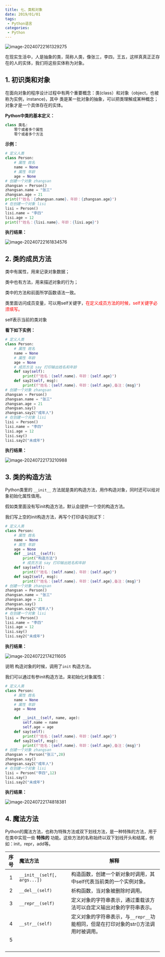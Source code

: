 ```yaml
---
title: 七、类和对象
date: 2019/01/01
tags:
 - Python语言
categories:
 - Python
---
```

![image-20240722161329275](https://bucket-linxc.oss-cn-guangzhou.aliyuncs.com/images/image-20240722161329275.png)

在现实生活中，人是抽象的类，简称人类，像张三，李四，王五，这样真真正正存在的人的实体，我们将这些实体称为对象。

## 1. 初识类和对象

在面向对象的程序设计过程中有两个重要概念：类(class）和对象（object，也被称为实例，instance)，其中 类是某一批对象的抽象，可以把类理解成某种概念；对象才是一个具体存在的实体。

**Python中类的基本定义：**

```python
class 类名:
	零个或者多个属性
	零个或者多个方法
```

**示例：**

```python
# 定义人类
class Person:
    # 属性 姓名
    name = None
    # 属性 年龄
    age = None
# 创建一个对象 zhangsan
zhangsan = Person()
zhangsan.name = "张三"
zhangsan.age = 21
print(f"姓名：{zhangsan.name}，年龄：{zhangsan.age}")
# 在创建一个对象 lisi
lisi = Person()
lisi.name = "李四"
lisi.age = 12
print(f"姓名：{lisi.name}，年龄：{lisi.age}")
```

**执行结果：**

![image-20240722161834576](https://bucket-linxc.oss-cn-guangzhou.aliyuncs.com/images/image-20240722161834576.png)

## 2. 类的成员方法

类中有属性，用来记录对象数据； 

类中也有方法，用来描述对象的行为；

类中的方法和前面所学函数语法一致。 

类里面访问成员变量，可以用self关键字，<font style="color:red">在定义成员方法的时候，self关键字必须填写。</font> 

self表示当前的类对象

**看下如下实例：**

```python
# 定义人类
class Person:
    # 属性 姓名
    name = None
    # 属性 年龄
    age = None
    # 成员方法 say 打印输出姓名和年龄
    def say(self):
        print(f"姓名：{self.name}，年龄：{self.age}")
    def say2(self, msg):
        print(f"姓名：{self.name}，年龄：{self.age},备注：{msg}")
# 创建一个对象 zhangsan
zhangsan = Person()
zhangsan.name = "张三"
zhangsan.age = 21
zhangsan.say()
zhangsan.say2("成年人")
# 在创建一个对象 lisi
lisi = Person()
lisi.name = "李四"
lisi.age = 12
lisi.say()
lisi.say2("未成年")
```

**执行结果：**

![image-20240722173210988](https://bucket-linxc.oss-cn-guangzhou.aliyuncs.com/images/image-20240722173210988.png)

## 3. 类的构造方法

Python类里的 ``__init__`` 方法就是类的构造方法，用作构造对象，同时还可以给对象初始化属性值用。 

假如类里面没有写init构造方法，默认会提供一个空的构造方法。 

我们写上空的init构造方法，再写个打印语句测试下：

```python
# 定义人类
class Person:
    # 属性 姓名
    name = None
    # 属性 年龄
    age = None
    def __init__(self):
        print("构造方法")
        # 成员方法 say 打印输出姓名和年龄
    def say(self):
        print(f"姓名：{self.name}，年龄：{self.age}")
    def say2(self, msg):
        print(f"姓名：{self.name}，年龄：{self.age},备注：{msg}")
# 创建一个对象 zhangsan
zhangsan = Person()
zhangsan.name = "张三"
zhangsan.age = 21
zhangsan.say()
zhangsan.say2("成年人")
# 在创建一个对象 lisi
lisi = Person()
lisi.name = "李四"
lisi.age = 12
lisi.say()
lisi.say2("未成年")
```

**执行结果：**

![image-20240722174211605](https://bucket-linxc.oss-cn-guangzhou.aliyuncs.com/images/image-20240722174211605.png)

说明 构造对象的时候，调用了```init``` 构造方法。

我们可以通过有参init构造方法，来初始化对象属性：

```python
# 定义人类
class Person:
    # 属性 姓名
    name = None
    # 属性 年龄
    age = None

    def __init__(self, name, age):
        self.name = name
        self.age = age
    def say(self):
        print(f"姓名：{self.name}，年龄：{self.age}")
    def say2(self, msg):
        print(f"姓名：{self.name}，年龄：{self.age},备注：{msg}")
# 创建一个对象 zhangsan
zhangsan = Person("张三",28)
zhangsan.say()
zhangsan.say2("成年人")
# 在创建一个对象 lisi
lisi = Person("李四",12)
lisi.say()
lisi.say2("未成年")
```

**执行结果：**

![image-20240722174818381](https://bucket-linxc.oss-cn-guangzhou.aliyuncs.com/images/image-20240722174818381.png)

## 4. 魔法方法

Python的魔法方法，也称为特殊方法或双下划线方法，是一种特殊的方法，用于在类中实现一些 **特殊的** 功能。这些方法的名称始终以双下划线开头和结尾，例如：init，repr，add等。

| 序号 | 魔法方法                        | 解释                                                         |
| :--: | :------------------------------ | ------------------------------------------------------------ |
|  1   | ```__init__(self[, args...])``` | 构造函数，创建一个新对象时调用，其中self代表当前类的一个实例对象。 |
|  2   | ```__del__(self)```             | 析构函数，当对象被删除时调用。                               |
|  3   | ```__repr__(self)```            | 定义对象的字符串表示，通过重载该方法可以自定义输出对象的字符串表示。 |
|  4   | ```__str__(self)```             | 定义对象的字符串表示，与```__repr__```功能相同，但是在打印对象的str()方法调用时被调用。 |
|  5   |                                 |                                                              |
|      |                                 |                                                              |
|      |                                 |                                                              |
|      |                                 |                                                              |
|      |                                 |                                                              |





